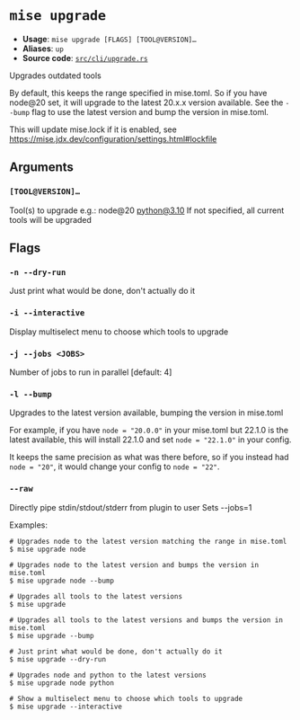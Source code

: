 # `mise upgrade`

- **Usage**: `mise upgrade [FLAGS] [TOOL@VERSION]…`
- **Aliases**: `up`
- **Source code**: [`src/cli/upgrade.rs`](https://github.com/jdx/mise/blob/main/src/cli/upgrade.rs)

Upgrades outdated tools

By default, this keeps the range specified in mise.toml. So if you have node@20 set, it will
upgrade to the latest 20.x.x version available. See the `--bump` flag to use the latest version
and bump the version in mise.toml.

This will update mise.lock if it is enabled, see <https://mise.jdx.dev/configuration/settings.html#lockfile>

## Arguments

### `[TOOL@VERSION]…`

Tool(s) to upgrade
e.g.: node@20 python@3.10
If not specified, all current tools will be upgraded

## Flags

### `-n --dry-run`

Just print what would be done, don't actually do it

### `-i --interactive`

Display multiselect menu to choose which tools to upgrade

### `-j --jobs <JOBS>`

Number of jobs to run in parallel
[default: 4]

### `-l --bump`

Upgrades to the latest version available, bumping the version in mise.toml

For example, if you have `node = "20.0.0"` in your mise.toml but 22.1.0 is the latest available,
this will install 22.1.0 and set `node = "22.1.0"` in your config.

It keeps the same precision as what was there before, so if you instead had `node = "20"`, it
would change your config to `node = "22"`.

### `--raw`

Directly pipe stdin/stdout/stderr from plugin to user Sets --jobs=1

Examples:

```
# Upgrades node to the latest version matching the range in mise.toml
$ mise upgrade node

# Upgrades node to the latest version and bumps the version in mise.toml
$ mise upgrade node --bump

# Upgrades all tools to the latest versions
$ mise upgrade

# Upgrades all tools to the latest versions and bumps the version in mise.toml
$ mise upgrade --bump

# Just print what would be done, don't actually do it
$ mise upgrade --dry-run

# Upgrades node and python to the latest versions
$ mise upgrade node python

# Show a multiselect menu to choose which tools to upgrade
$ mise upgrade --interactive
```
